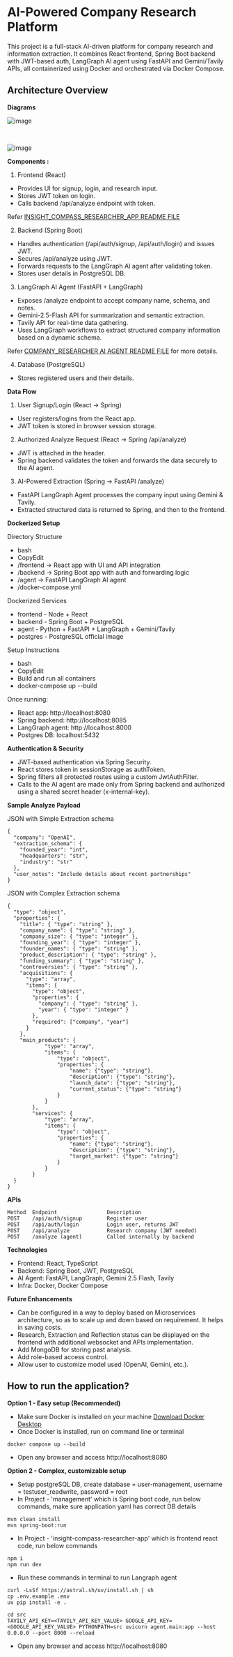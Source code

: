 # AI-Powered Company Research Platform

This project is a full-stack AI-driven platform for company research and information extraction. It combines React frontend, Spring Boot backend with JWT-based auth, LangGraph AI agent using FastAPI and Gemini/Tavily APIs, all containerized using Docker and orchestrated via Docker Compose.

## Architecture Overview

**Diagrams**

![image](https://github.com/user-attachments/assets/7aba81cb-f606-45d5-bf8c-da38a73bad3a)

<br/>

![image](https://github.com/user-attachments/assets/e61c9352-733c-4152-a06c-872ef714efe2)

**Components :**

1. Frontend (React)

- Provides UI for signup, login, and research input.
- Stores JWT token on login.
- Calls backend /api/analyze endpoint with token.

Refer [INSIGHT_COMPASS_RESEARCHER_APP README FILE](https://github.com/deepgahlot11/company_research_platform/blob/main/insight-compass-researcher-app/README.md)

2. Backend (Spring Boot)

- Handles authentication (/api/auth/signup, /api/auth/login) and issues JWT.
- Secures /api/analyze using JWT.
- Forwards requests to the LangGraph AI agent after validating token.
- Stores user details in PostgreSQL DB.

3. LangGraph AI Agent (FastAPI + LangGraph)

- Exposes /analyze endpoint to accept company name, schema, and notes.
- Gemini-2.5-Flash API for summarization and semantic extraction.
- Tavily API for real-time data gathering.
- Uses LangGraph workflows to extract structured company information based on a dynamic schema.

Refer [COMPANY_RESEARCHER AI AGENT README FILE](https://github.com/deepgahlot11/company_research_platform/blob/main/company-researcher/README.md) for more details.

4. Database (PostgreSQL)

- Stores registered users and their details.

**Data Flow**

1. User Signup/Login (React → Spring)

- User registers/logins from the React app.
- JWT token is stored in browser session storage.

2. Authorized Analyze Request (React → Spring /api/analyze)

- JWT is attached in the header.
- Spring backend validates the token and forwards the data securely to the AI agent.

3. AI-Powered Extraction (Spring → FastAPI /analyze)

- FastAPI LangGraph Agent processes the company input using Gemini & Tavily.
- Extracted structured data is returned to Spring, and then to the frontend.

**Dockerized Setup**

Directory Structure

- bash
- CopyEdit
- /frontend -> React app with UI and API integration
- /backend -> Spring Boot app with auth and forwarding logic
- /agent -> FastAPI LangGraph AI agent
- /docker-compose.yml

Dockerized Services

- frontend - Node + React
- backend - Spring Boot + PostgreSQL
- agent - Python + FastAPI + LangGraph + Gemini/Tavily
- postgres - PostgreSQL official image

Setup Instructions

- bash
- CopyEdit
- Build and run all containers
- docker-compose up --build

Once running:

- React app: http://localhost:8080
- Spring backend: http://localhost:8085
- LangGraph agent: http://localhost:8000
- Postgres DB: localhost:5432

**Authentication & Security**

- JWT-based authentication via Spring Security.
- React stores token in sessionStorage as authToken.
- Spring filters all protected routes using a custom JwtAuthFilter.
- Calls to the AI agent are made only from Spring backend and authorized using a shared secret header (x-internal-key).

**Sample Analyze Payload**

JSON with Simple Extraction schema

```
{
  "company": "OpenAI",
  "extraction_schema": {
    "founded_year": "int",
    "headquarters": "str",
    "industry": "str"
  },
  "user_notes": "Include details about recent partnerships"
}
```

JSON with Complex Extraction schema

```
{
  "type": "object",
  "properties": {
    "title": { "type": "string" },
    "company_name": { "type": "string" },
    "company_size": { "type": "integer" },
    "founding_year": { "type": "integer" },
    "founder_names": { "type": "string" },
    "product_description": { "type": "string" },
    "funding_summary": { "type": "string" },
    "controversies": { "type": "string" },
    "acquisitions": {
      "type": "array",
      "items": {
        "type": "object",
        "properties": {
          "company": { "type": "string" },
          "year": { "type": "integer" }
        },
        "required": ["company", "year"]
      }
    },
    "main_products": {
            "type": "array",
            "items": {
                "type": "object",
                "properties": {
                    "name": {"type": "string"},
                    "description": {"type": "string"},
                    "launch_date": {"type": "string"},
                    "current_status": {"type": "string"}
                }
            }
        },
        "services": {
            "type": "array",
            "items": {
                "type": "object",
                "properties": {
                    "name": {"type": "string"},
                    "description": {"type": "string"},
                    "target_market": {"type": "string"}
                }
            }
        }
  }
}
```

**APIs**

```
Method	Endpoint	            Description
POST	/api/auth/signup	    Register user
POST	/api/auth/login	        Login user, returns JWT
POST	/api/analyze	        Research company (JWT needed)
POST	/analyze (agent)	    Called internally by backend
```

**Technologies**

- Frontend: React, TypeScript
- Backend: Spring Boot, JWT, PostgreSQL
- AI Agent: FastAPI, LangGraph, Gemini 2.5 Flash, Tavily
- Infra: Docker, Docker Compose

**Future Enhancements**

- Can be configured in a way to deploy based on Microservices architecture, so as to scale up and down based on requirement. It helps in saving costs.
- Research, Extraction and Reflection status can be displayed on the frontend with additional websocket and APIs implementation.
- Add MongoDB for storing past analysis.
- Add role-based access control.
- Allow user to customize model used (OpenAI, Gemini, etc.).

## How to run the application?

**Option 1 - Easy setup (Recommended)**

- Make sure Docker is installed on your machine [Download Docker Desktop](https://www.docker.com/products/docker-desktop/)
- Once Docker is installed, run on command line or terminal

```
docker compose up --build
```

- Open any browser and access http://localhost:8080

**Option 2 - Complex, customizable setup**

- Setup postgreSQL DB, create database = user-management, username = testuser_readwrite, password = root
- In Project - 'management' which is Spring boot code, run below commands, make sure application yaml has correct DB details

```
mvn clean install
mvn spring-boot:run
```

- In Project - 'insight-compass-researcher-app' which is frontend react code, run below commands

```
npm i
npm run dev
```

- Run these commands in terminal to run Langraph agent

```
curl -LsSf https://astral.sh/uv/install.sh | sh
cp .env.example .env
uv pip install -e .

cd src
TAVILY_API_KEY=<TAVILY_API_KEY_VALUE> GOOGLE_API_KEY=<GOOGLE_API_KEY_VALUE> PYTHONPATH=src uvicorn agent.main:app --host 0.0.0.0 --port 8000 --reload
```

- Open any browser and access http://localhost:8080
